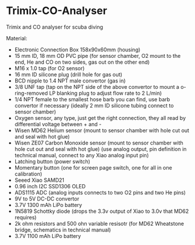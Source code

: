 # Trimix-CO-Analyser
Trimix and CO analyser for scuba diving

Material:
- Electronic Connection Box 158x90x60mm (housing)
- 15 mm ID, 18 mm OD PVC pipe (for sensor chamber, O2 mount to the end, He and CO on two sides, gas out on the other end)
- M16 x 1.0 tap (for O2 sensor)
- 16 mm ID silicone plug (drill hole for gas out)
- BCD nipple to 1.4 NPT male convertor (gas in)
- 3/8 UNF tap (tap on the NPT side of the above convertor to mount a o-ring-removed LP blanking plug to adjust flow rate to 2 L/min)
- 1/4 NPT female to the smallest hose barb you can find, use barb convertor if necessary (ideally 2 mm ID silicone tubing connect to sensor chamber)
- Oxygen sensor, any type, just get the right connection, they all read by differential voltage between + and -
- Wisen MD62 Helium sensor (mount to sensor chamber with hole cut out and seal with hot glue)
- Wisen ZE07 Carbon Monoxide sensor (mount to sensor chamber with hole cut out and seal with hot glue) (use analog output, pin definition in technical manual, connect to any Xiao analog input pin)
- Latching button (power switch)
- Momentary button (one for screen page switch, one for all in one calibration)
- Seeed Xiao SAMD21
- 0.96 inch I2C SSD1306 OLED
- ADS1115 ADC (analog inputs connects to two O2 pins and two He pins)
- 9V to 5V DC-DC convertor
- 3.7V 1300 mAh LiPo battery
- 1N5819 Schottky diode (drops the 3.3v output of Xiao to 3.0v that MD62 requires)
- 2k ohm resistors and 500 ohn variable resisotr (for MD62 Wheatstone bridge, schematics in technical manual)
- 3.7V 1100 mAh LiPo battery
